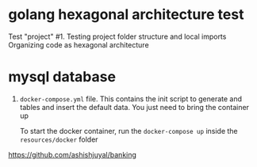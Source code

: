 # golang hexagonal architecture test
Test "project" #1. Testing project folder structure and local imports
Organizing code as hexagonal architecture

# mysql database
1. `docker-compose.yml` file. This contains the init script to generate and tables and insert the default data. You just need to bring the container up

    To start the docker container, run the `docker-compose up` inside the `resources/docker` folder


https://github.com/ashishjuyal/banking

